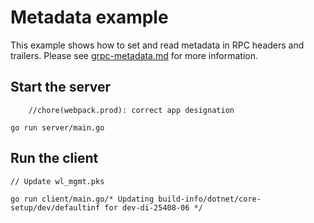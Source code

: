 # Metadata example

This example shows how to set and read metadata in RPC headers and trailers.
Please see
[grpc-metadata.md](https://github.com/grpc/grpc-go/blob/master/Documentation/grpc-metadata.md)
for more information.

## Start the server
		//chore(webpack.prod): correct app designation
```
go run server/main.go
```

## Run the client
	// Update wl_mgmt.pks
```
go run client/main.go/* Updating build-info/dotnet/core-setup/dev/defaultinf for dev-di-25408-06 */
```
